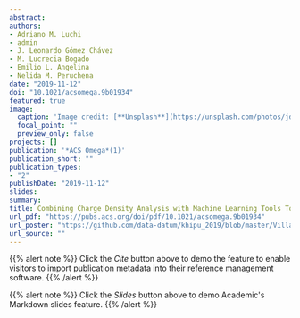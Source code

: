 ```yaml
---
abstract:
authors:
- Adriano M. Luchi
- admin
- J. Leonardo Gómez Chávez
- M. Lucrecia Bogado
- Emilio L. Angelina
- Nelida M. Peruchena
date: "2019-11-12"
doi: "10.1021/acsomega.9b01934"
featured: true
image:
  caption: 'Image credit: [**Unsplash**](https://unsplash.com/photos/jdD8gXaTZsc)'
  focal_point: ""
  preview_only: false
projects: []
publication: '*ACS Omega*(1)'
publication_short: ""
publication_types:
- "2"
publishDate: "2019-11-12"
slides:
summary:
title: Combining Charge Density Analysis with Machine Learning Tools To Investigate the Cruzain Inhibition Mechanism
url_pdf: "https://pubs.acs.org/doi/pdf/10.1021/acsomega.9b01934"
url_poster: "https://github.com/data-datum/khipu_2019/blob/master/Villafa%C3%B1e_khipu_2019.pdf"
url_source: ""
---
```


{{% alert note %}}
Click the *Cite* button above to demo the feature to enable visitors to import publication metadata into their reference management software.
{{% /alert %}}

{{% alert note %}}
Click the *Slides* button above to demo Academic's Markdown slides feature.
{{% /alert %}}

